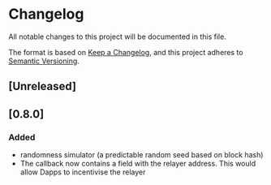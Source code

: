 # Changelog

All notable changes to this project will be documented in this file.

The format is based on [Keep a Changelog](https://keepachangelog.com/en/1.0.0/),
and this project adheres to
[Semantic Versioning](https://semver.org/spec/v2.0.0.html).

## [Unreleased]

## [0.8.0]

### Added

- randomness simulator (a predictable random seed based on block hash)
- The callback now contains a field with the relayer address. This would allow Dapps to incentivise the relayer
